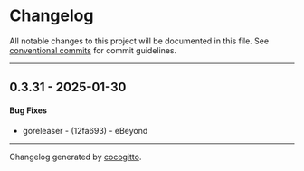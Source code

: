 # Changelog
All notable changes to this project will be documented in this file. See [conventional commits](https://www.conventionalcommits.org/) for commit guidelines.

- - -
## 0.3.31 - 2025-01-30
#### Bug Fixes
- goreleaser - (12fa693) - eBeyond

- - -

Changelog generated by [cocogitto](https://github.com/cocogitto/cocogitto).